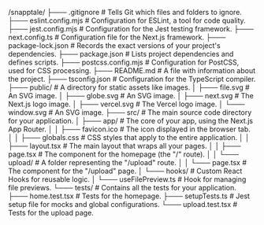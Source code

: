   /snapptale/
  ├─── .gitignore              # Tells Git which files and folders to ignore.
  ├─── eslint.config.mjs       # Configuration for ESLint, a tool for code quality.
  ├─── jest.config.mjs         # Configuration for the Jest testing framework.
  ├─── next.config.ts          # Configuration file for the Next.js framework.
  ├─── package-lock.json       # Records the exact versions of your project's dependencies.
  ├─── package.json            # Lists project dependencies and defines scripts.
  ├─── postcss.config.mjs      # Configuration for PostCSS, used for CSS processing.
  ├─── README.md               # A file with information about the project.
  ├─── tsconfig.json           # Configuration for the TypeScript compiler.
  ├─── public/                 # A directory for static assets like images.
  │    ├─── file.svg           # An SVG image.
  │    ├─── globe.svg          # An SVG image.
  │    ├─── next.svg           # The Next.js logo image.
  │    ├─── vercel.svg         # The Vercel logo image.
  │    └─── window.svg         # An SVG image.
  ├─── src/                    # The main source code directory for your application.
  │    ├─── app/               # The core of your app, using the Next.js App Router.
  │    │    ├─── favicon.ico    # The icon displayed in the browser tab.
  │    │    ├─── globals.css    # CSS styles that apply to the entire application.
  │    │    ├─── layout.tsx     # The main layout that wraps all your pages.
  │    │    ├─── page.tsx       # The component for the homepage (the "/" route).
  │    │    └─── upload/        # A folder representing the "/upload" route.
  │    │         └─── page.tsx   # The component for the "/upload" page.
  │    └─── hooks/               # Custom React Hooks for reusable logic.
  │         └─── useFilePreview.ts # Hook for managing file previews.
  └─── tests/                  # Contains all the tests for your application.
       ├─── home.test.tsx      # Tests for the homepage.
       ├─── setupTests.ts      # Jest setup file for mocks and global configurations.
       └─── upload.test.tsx    # Tests for the upload page.